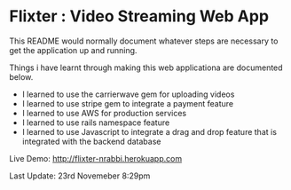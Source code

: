 # Flixter : Video Streaming Web App

This README would normally document whatever steps are necessary to get the
application up and running.

Things i have learnt through making this web applicationa are documented below.

* I learned to use the carrierwave gem for uploading videos
* I learned to use stripe gem to integrate a payment feature
* I learned to use AWS for production services
* I learned to use rails namespace feature
* I learned to use Javascript to integrate a drag and drop feature that is integrated with the backend database

Live Demo: http://flixter-nrabbi.herokuapp.com

Last Update: 23rd Novemeber 8:29pm
